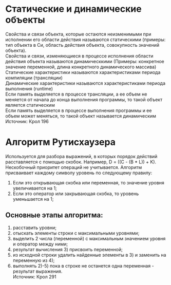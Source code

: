 # Статические и динамические объекты
Свойства и связи объекта, которые остаются неизменимыми при исполнении его области действия называются статическими (примеры: тип объекта в Си, область действия объекта, совокупность значений объекта). <br>
Свойства и связи, изменяющиеся в процессе исполнения области действия объекта называются динамическкими (Примеры: конкретное значение переменной, длина конкретного динамического массива) <br>
Статические характеристики называются характеристиками периода компиляции (трансляции) <br>
Динамические характеристики называются характеристиками периода выполнения (runtime) <br>
Если память выделяется в процессе трансляции, а ее объем не меняется от начала до конца выполнения программы, то такой объект является статическим <br>
Если память выделяется в процессе выполнения программы и ее объем может меняться, то такой объект называется динамическим <br>
Источник: Крол 196
# Алгоритм Рутисхаузера
Используется для разбора выражений, в которых порядок действий расставляется с помощью скобок. Например, D = ((C - (B * L)) + K). Нескобочный приоритет операций не учитывается. Алгоритм присваивает каждому символу уровень по следующему правилу: <br>
1) Если это открывающая скобка или переменная, то значение уровня увеличивается на 1;
2) Если это оператор или закрывающая скобка, то уровень уменьшается на 1;
## Основные этапы алгоритма:
1) расставить уровни;
2) отыскать элементы строки с максимальными уровнями;
3) выделить 2 числа (переменной) с максимальным значением уровня и оператор между ними;
4) результат вычисления 3) присвоить переменной;
5) из исходной строки удалить найденные элементы в 3) и заменить на переменную из 4);
6) выполнять 2)-5) пока в строке не останется одна переменная - результат выражения. <br>
Источник: Крол 291
